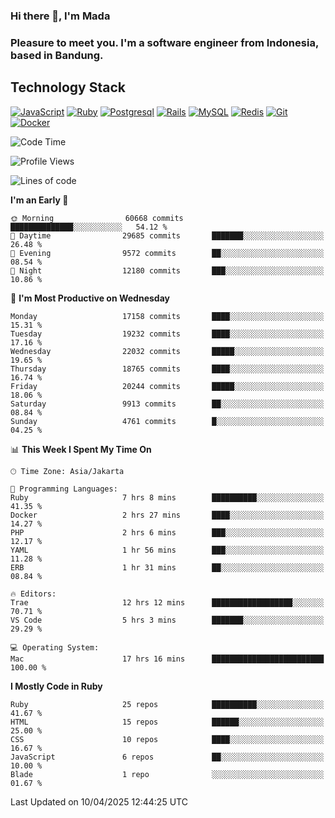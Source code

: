 ### Hi there 👋, I'm Mada
### Pleasure to meet you. I'm a software engineer from Indonesia, based in Bandung.

## Technology Stack

[![JavaScript](https://img.shields.io/badge/-JavaScript-%23F7DF1C?style=flat-square&logo=javascript&logoColor=000000&labelColor=%23F7DF1C&color=%23FFCE5A)](https://www.javascript.com/)
[![Ruby](https://img.shields.io/badge/Ruby-CC342D?style=flat-square&logo=ruby&logoColor=white)](https://www.ruby-lang.org/en/)
[![Postgresql](https://img.shields.io/badge/PostgreSQL-316192?style=flat-square&logo=postgresql&logoColor=ffffff)](https://www.postgresql.org/)
[![Rails](https://img.shields.io/badge/Ruby_on_Rails-CC0000?style=flat-square&logo=ruby-on-rails&logoColor=white)](https://rubyonrails.org/)
[![MySQL](https://img.shields.io/badge/-MySQL-4479A1?style=flat-square&logo=MySQL&logoColor=ffffff)](https://www.mysql.com/)
[![Redis](https://img.shields.io/badge/-Redis-DC382D?style=flat-square&logo=Redis&logoColor=ffffff)](https://redis.io/)
[![Git](https://img.shields.io/badge/-Git-%23F05032?style=flat-square&logo=git&logoColor=%23ffffff)](https://git-scm.com/)
[![Docker](https://img.shields.io/badge/-Docker-2496ED?style=flat-square&logo=docker&logoColor=ffffff)](https://www.docker.com/)
<!--
**madaarya/madaarya** is a ✨ _special_ ✨ repository because its `README.md` (this file) appears on your GitHub profile.

Here are some ideas to get you started:

- 🔭 I’m currently working on ...
- 🌱 I’m currently learning ...
- 👯 I’m looking to collaborate on ...
- 🤔 I’m looking for help with ...
- 💬 Ask me about ...
- 📫 How to reach me: ...
- 😄 Pronouns: ...
- ⚡ Fun fact: ...
-->
<!--START_SECTION:waka-->
![Code Time](http://img.shields.io/badge/Code%20Time-7%2C195%20hrs%2046%20mins-blue)

![Profile Views](http://img.shields.io/badge/Profile%20Views-0-blue)

![Lines of code](https://img.shields.io/badge/From%20Hello%20World%20I%27ve%20Written-50.0%20million%20lines%20of%20code-blue)

**I'm an Early 🐤** 

```text
🌞 Morning                60668 commits       ██████████████░░░░░░░░░░░   54.12 % 
🌆 Daytime                29685 commits       ███████░░░░░░░░░░░░░░░░░░   26.48 % 
🌃 Evening                9572 commits        ██░░░░░░░░░░░░░░░░░░░░░░░   08.54 % 
🌙 Night                  12180 commits       ███░░░░░░░░░░░░░░░░░░░░░░   10.86 % 
```
📅 **I'm Most Productive on Wednesday** 

```text
Monday                   17158 commits       ████░░░░░░░░░░░░░░░░░░░░░   15.31 % 
Tuesday                  19232 commits       ████░░░░░░░░░░░░░░░░░░░░░   17.16 % 
Wednesday                22032 commits       █████░░░░░░░░░░░░░░░░░░░░   19.65 % 
Thursday                 18765 commits       ████░░░░░░░░░░░░░░░░░░░░░   16.74 % 
Friday                   20244 commits       █████░░░░░░░░░░░░░░░░░░░░   18.06 % 
Saturday                 9913 commits        ██░░░░░░░░░░░░░░░░░░░░░░░   08.84 % 
Sunday                   4761 commits        █░░░░░░░░░░░░░░░░░░░░░░░░   04.25 % 
```


📊 **This Week I Spent My Time On** 

```text
🕑︎ Time Zone: Asia/Jakarta

💬 Programming Languages: 
Ruby                     7 hrs 8 mins        ██████████░░░░░░░░░░░░░░░   41.35 % 
Docker                   2 hrs 27 mins       ████░░░░░░░░░░░░░░░░░░░░░   14.27 % 
PHP                      2 hrs 6 mins        ███░░░░░░░░░░░░░░░░░░░░░░   12.17 % 
YAML                     1 hr 56 mins        ███░░░░░░░░░░░░░░░░░░░░░░   11.28 % 
ERB                      1 hr 31 mins        ██░░░░░░░░░░░░░░░░░░░░░░░   08.84 % 

🔥 Editors: 
Trae                     12 hrs 12 mins      ██████████████████░░░░░░░   70.71 % 
VS Code                  5 hrs 3 mins        ███████░░░░░░░░░░░░░░░░░░   29.29 % 

💻 Operating System: 
Mac                      17 hrs 16 mins      █████████████████████████   100.00 % 
```

**I Mostly Code in Ruby** 

```text
Ruby                     25 repos            ██████████░░░░░░░░░░░░░░░   41.67 % 
HTML                     15 repos            ██████░░░░░░░░░░░░░░░░░░░   25.00 % 
CSS                      10 repos            ████░░░░░░░░░░░░░░░░░░░░░   16.67 % 
JavaScript               6 repos             ██░░░░░░░░░░░░░░░░░░░░░░░   10.00 % 
Blade                    1 repo              ░░░░░░░░░░░░░░░░░░░░░░░░░   01.67 % 
```




 Last Updated on 10/04/2025 12:44:25 UTC
<!--END_SECTION:waka-->

